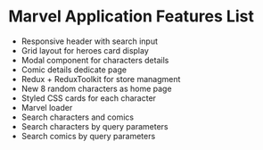 # Marvel Application Features List

* Responsive header with search input
* Grid layout for heroes card display
* Modal component for characters details
* Comic details dedicate page
* Redux + ReduxToolkit for store managment 
* New 8 random characters as home page
* Styled CSS cards for each character
* Marvel loader
* Search characters and comics
* Search characters by query parameters
* Search comics by query parameters